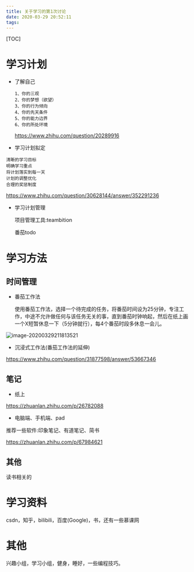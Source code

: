 ```yaml
---
title: 关于学习的第1次讨论
date: 2020-03-29 20:52:11
tags:
---
```


[TOC]

# 学习计划

* 了解自己

  ```
  1、你的三观
  2、你的梦想（欲望）
  3、你的行为倾向
  4、你的先天条件
  5、你的能力边界
  6、你的所处环境
  ```

  https://www.zhihu.com/question/20289916

* 学习计划拟定

```
清晰的学习目标
明确学习重点
将计划落实到每一天
计划的调整优化
合理的奖惩制度
```

https://www.zhihu.com/question/30628144/answer/352291236

* 学习计划管理

  项目管理工具:teambition
  
  番茄todo

# 学习方法

## 时间管理

* 番茄工作法

  ​	使用番茄工作法，选择一个待完成的任务，将番茄时间设为25分钟，专注工作，中途不允许做任何与该任务无关的事，直到番茄时钟响起，然后在纸上画一个X短暂休息一下（5分钟就行），每4个番茄时段多休息一会儿。

![image-20200329211813521](C:\Users\81929\AppData\Roaming\Typora\typora-user-images\image-20200329211813521.png)



* 沉浸式工作法(番茄工作法的延伸)

https://www.zhihu.com/question/31877598/answer/53667346

## 笔记

- 纸上

https://zhuanlan.zhihu.com/p/26782088

* 电脑端、手机端、pad

推荐一些软件:印象笔记、有道笔记、简书

https://zhuanlan.zhihu.com/p/67984621

## 其他

读书相关的

# 学习资料

csdn，知乎，bilibili，百度(Google)，书，还有一些慕课网

# 其他

兴趣小组，学习小组，健身，睡好，一些编程技巧。